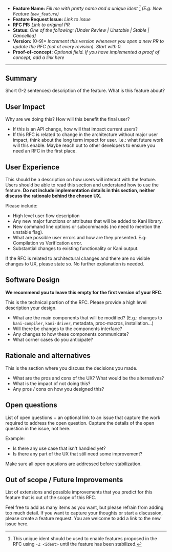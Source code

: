 - **Feature Name:** *Fill me with pretty name and a unique ident [^unstable_feature] (E.g: New Feature (`new_feature`)*
- **Feature Request Issue:** *Link to issue*
- **RFC PR:** *Link to original PR*
- **Status:** *One of the following: [Under Review | Unstable | Stable | Cancelled]*
- **Version:** [0-9]\* *Increment this version whenever you open a new PR to update the RFC (not at every revision).
  Start with 0.*
- **Proof-of-concept:** *Optional field. If you have implemented a proof of concept, add a link here*

-------------------

## Summary

Short (1-2 sentences) description of the feature. What is this feature about?

## User Impact

Why are we doing this? How will this benefit the final user?

 - If this is an API change, how will that impact current users?
 - If this RFC is related to change in the architecture without major user impact, think about the long term
impact for user. I.e.: what future work will this enable. Maybe reach out to other developers to ensure you  need an RFC in the first place.

## User Experience

This should be a description on how users will interact with the feature.
Users should be able to read this section and understand how to use the feature.
**Do not include implementation details in this section, neither discuss the rationale behind the chosen UX.**

Please include:
  - High level user flow description
  - Any new major functions or attributes that will be added to Kani library.
  - New command line options or subcommands (no need to mention the unstable flag).
  - What are possible user errors and how are they presented. E.g: Compilation vs Verification error.
  - Substantial changes to existing functionality or Kani output.

If the RFC is related to architectural changes and there are no visible changes to UX, please state so.
No further explanation is needed.

## Software Design

**We recommend you to leave this empty for the first version of your RFC**.

This is the technical portion of the RFC. Please provide a high level description your design.

- What are the main components that will be modified? (E.g.: changes to `kani-compiler`, `kani-driver`, metadata, proc-macros, installation...)
- Will there be changes to the components interface?
- Any changes to how these components communicate?
- What corner cases do you anticipate?

## Rationale and alternatives

This is the section where you discuss the decisions you made.

- What are the pros and cons of the UX? What would be the alternatives?
- What is the impact of not doing this?
- Any pros / cons on how you designed this?

## Open questions

List of open questions + an optional link to an issue that capture the work required to address the open question. Capture the details of the open question in the issue, not here.

Example:
- Is there any use case that isn't handled yet?
- Is there any part of the UX that still need some improvement?

Make sure all open questions are addressed before stabilization.

## Out of scope / Future Improvements

List of extensions and possible improvements that you predict for this feature that is out of the
scope of this RFC.

Feel free to add as many items as you want, but please refrain from adding too much detail. If you want to capture your thoughts or start a discussion, please create a feature request. You are welcome to add a link to the new issue here.

[^unstable_feature]: This unique ident should be used to enable features proposed in the RFC using `-Z <ident>` until the feature has been stabilized.
